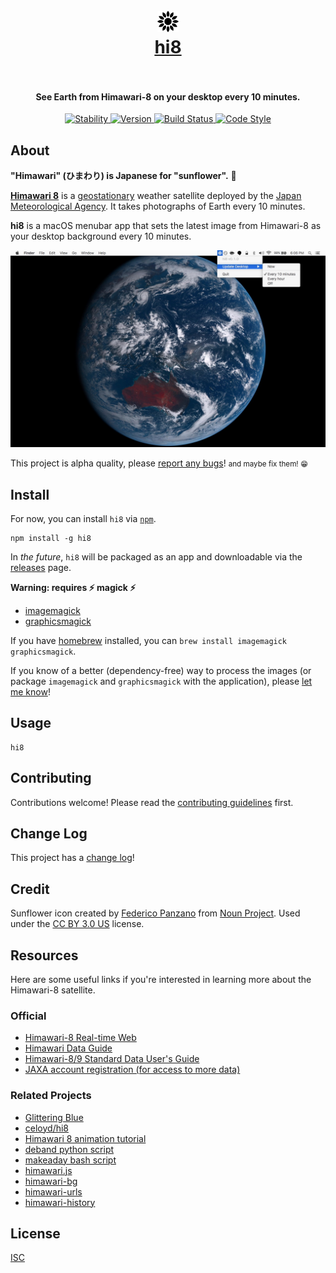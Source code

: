 <h1 align="center">
  <br>
  <img src="assets/Icon-Template@2x.png" alt="hi8" height="34" width="34">
  <br>
  <a href="https://ungoldman.github.io/hi8/">hi8</a>
  <br>
  <br>
</h1>

<h4 align="center">See Earth from Himawari-8 on your desktop every 10 minutes.</h4>

<p align="center">
  <a href="https://nodejs.org/api/documentation.html#documentation_stability_index">
    <img alt="Stability"
      src="https://img.shields.io/badge/stability-experimental-orange.svg?style=flat-square">
  </a>
  <a href="https://www.npmjs.com/package/hi8">
    <img alt="Version"
      src="https://img.shields.io/npm/v/hi8.svg?style=flat-square">
  </a>
  <a href="https://travis-ci.org/ungoldman/hi8">
    <img alt="Build Status"
      src="https://img.shields.io/travis/ungoldman/hi8.svg?style=flat-square">
  </a>
  <a href="http://npm.im/standard">
    <img alt="Code Style"
      src="https://img.shields.io/badge/code%20style-standard-brightgreen.svg?style=flat-square">
  </a>
</p>

## About

**"Himawari" (ひまわり) is Japanese for "sunflower".** :sunflower:

**[Himawari 8](http://himawari8.nict.go.jp/)** is a [geostationary](https://en.wikipedia.org/wiki/Geostationary_orbit) weather satellite deployed by the [Japan Meteorological Agency](http://www.jma.go.jp/jma/indexe.html). It takes photographs of Earth every 10 minutes.

**hi8** is a macOS menubar app that sets the latest image from Himawari-8 as your desktop background every 10 minutes.

![screenshot](assets/screenshot.jpg)

This project is alpha quality, please [report any bugs](https://github.com/ungoldman/hi8/issues)! <small>and maybe fix them! :grin:</small>

## Install

For now, you can install `hi8` via [`npm`](npmjs.com).

```
npm install -g hi8
```

In *the future*, `hi8` will be packaged as an app and downloadable via the [releases](https://github.com/ungoldman/hi8/releases) page.

**Warning: requires :zap: magick :zap:**

* [imagemagick](http://www.imagemagick.org/script/index.php)
* [graphicsmagick](http://www.graphicsmagick.org)

If you have [homebrew](http://brew.sh/) installed, you can `brew install imagemagick graphicsmagick`.

If you know of a better (dependency-free) way to process the images (or package `imagemagick` and `graphicsmagick` with the application), please [let me know](https://github.com/ungoldman/hi8/issues/new)!

## Usage

```
hi8
```

## Contributing

Contributions welcome! Please read the [contributing guidelines](contributing.md) first.

## Change Log

This project has a [change log](changelog.md)!

## Credit

Sunflower icon created by [Federico Panzano](https://thenounproject.com/panzano/) from [Noun Project](https://thenounproject.com/term/sunflower/120542/). Used under the [CC BY 3.0 US](https://creativecommons.org/licenses/by/3.0/us/) license.

## Resources

Here are some useful links if you're interested in learning more about the Himawari-8 satellite.

### Official

- [Himawari-8 Real-time Web](http://himawari8.nict.go.jp)
- [Himawari Data Guide](http://www.eorc.jaxa.jp/ptree/userguide.html)
- [Himawari-8/9 Standard Data User's Guide](http://www.data.jma.go.jp/mscweb/en/himawari89/space_segment/hsd_sample/HS_D_users_guide_en_v12.pdf)
- [JAXA account registration (for access to more data)](http://www.eorc.jaxa.jp/ptree/registration_top.html)

### Related Projects

- [Glittering Blue](http://glittering.blue)
- [celoyd/hi8](https://github.com/celoyd/hi8)
- [Himawari 8 animation tutorial](https://gist.github.com/celoyd/b92d0de6fae1f18791ef)
- [deband python script](https://gist.github.com/celoyd/a4dd9202fe5c7978b114)
- [makeaday bash script](https://gist.github.com/celoyd/c2293929ab3fe97ea597)
- [himawari.js](https://github.com/jakiestfu/himawari.js)
- [himawari-bg](https://github.com/ungoldman/himawari-bg)
- [himawari-urls](https://github.com/ungoldman/himawari-urls)
- [himawari-history](https://github.com/ungoldman/himawari-history)

## License

[ISC](license.md)
